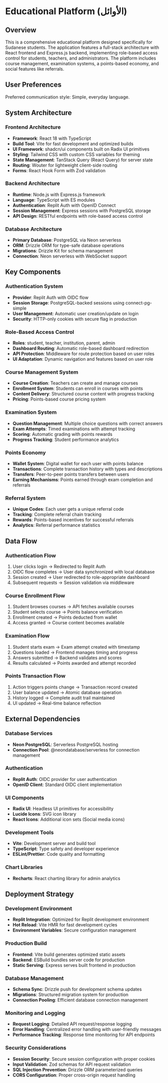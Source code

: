 # Educational Platform (الأوائل)

## Overview

This is a comprehensive educational platform designed specifically for Sudanese students. The application features a full-stack architecture with React frontend and Express.js backend, implementing role-based access control for students, teachers, and administrators. The platform includes course management, examination systems, a points-based economy, and social features like referrals.

## User Preferences

Preferred communication style: Simple, everyday language.

## System Architecture

### Frontend Architecture
- **Framework**: React 18 with TypeScript
- **Build Tool**: Vite for fast development and optimized builds
- **UI Framework**: shadcn/ui components built on Radix UI primitives
- **Styling**: Tailwind CSS with custom CSS variables for theming
- **State Management**: TanStack Query (React Query) for server state
- **Routing**: Wouter for lightweight client-side routing
- **Forms**: React Hook Form with Zod validation

### Backend Architecture
- **Runtime**: Node.js with Express.js framework
- **Language**: TypeScript with ES modules
- **Authentication**: Replit Auth with OpenID Connect
- **Session Management**: Express sessions with PostgreSQL storage
- **API Design**: RESTful endpoints with role-based access control

### Database Architecture
- **Primary Database**: PostgreSQL via Neon serverless
- **ORM**: Drizzle ORM for type-safe database operations
- **Migrations**: Drizzle Kit for schema management
- **Connection**: Neon serverless with WebSocket support

## Key Components

### Authentication System
- **Provider**: Replit Auth with OIDC flow
- **Session Storage**: PostgreSQL-backed sessions using connect-pg-simple
- **User Management**: Automatic user creation/update on login
- **Security**: HTTP-only cookies with secure flag in production

### Role-Based Access Control
- **Roles**: student, teacher, institution, parent, admin
- **Dashboard Routing**: Automatic role-based dashboard redirection
- **API Protection**: Middleware for route protection based on user roles
- **UI Adaptation**: Dynamic navigation and features based on user role

### Course Management System
- **Course Creation**: Teachers can create and manage courses
- **Enrollment System**: Students can enroll in courses with points
- **Content Delivery**: Structured course content with progress tracking
- **Pricing**: Points-based course pricing system

### Examination System
- **Question Management**: Multiple choice questions with correct answers
- **Exam Attempts**: Timed examinations with attempt tracking
- **Scoring**: Automatic grading with points rewards
- **Progress Tracking**: Student performance analytics

### Points Economy
- **Wallet System**: Digital wallet for each user with points balance
- **Transactions**: Complete transaction history with types and descriptions
- **Transfers**: Peer-to-peer points transfers between users
- **Earning Mechanisms**: Points earned through exam completion and referrals

### Referral System
- **Unique Codes**: Each user gets a unique referral code
- **Tracking**: Complete referral chain tracking
- **Rewards**: Points-based incentives for successful referrals
- **Analytics**: Referral performance statistics

## Data Flow

### Authentication Flow
1. User clicks login → Redirected to Replit Auth
2. OIDC flow completes → User data synchronized with local database
3. Session created → User redirected to role-appropriate dashboard
4. Subsequent requests → Session validation via middleware

### Course Enrollment Flow
1. Student browses courses → API fetches available courses
2. Student selects course → Points balance verification
3. Enrollment created → Points deducted from wallet
4. Access granted → Course content becomes available

### Examination Flow
1. Student starts exam → Exam attempt created with timestamp
2. Questions loaded → Frontend manages timing and progress
3. Answers submitted → Backend validates and scores
4. Results calculated → Points awarded and attempt recorded

### Points Transaction Flow
1. Action triggers points change → Transaction record created
2. User balance updated → Atomic database operation
3. History logged → Complete audit trail maintained
4. UI updated → Real-time balance reflection

## External Dependencies

### Database Services
- **Neon PostgreSQL**: Serverless PostgreSQL hosting
- **Connection Pool**: @neondatabase/serverless for connection management

### Authentication
- **Replit Auth**: OIDC provider for user authentication
- **OpenID Client**: Standard OIDC client implementation

### UI Components
- **Radix UI**: Headless UI primitives for accessibility
- **Lucide Icons**: SVG icon library
- **React Icons**: Additional icon sets (Social media icons)

### Development Tools
- **Vite**: Development server and build tool
- **TypeScript**: Type safety and developer experience
- **ESLint/Prettier**: Code quality and formatting

### Chart Libraries
- **Recharts**: React charting library for admin analytics

## Deployment Strategy

### Development Environment
- **Replit Integration**: Optimized for Replit development environment
- **Hot Reload**: Vite HMR for fast development cycles
- **Environment Variables**: Secure configuration management

### Production Build
- **Frontend**: Vite build generates optimized static assets
- **Backend**: ESBuild bundles server code for production
- **Static Serving**: Express serves built frontend in production

### Database Management
- **Schema Sync**: Drizzle push for development schema updates
- **Migrations**: Structured migration system for production
- **Connection Pooling**: Efficient database connection management

### Monitoring and Logging
- **Request Logging**: Detailed API request/response logging
- **Error Handling**: Centralized error handling with user-friendly messages
- **Performance Tracking**: Response time monitoring for API endpoints

### Security Considerations
- **Session Security**: Secure session configuration with proper cookies
- **Input Validation**: Zod schemas for API request validation
- **SQL Injection Prevention**: Drizzle ORM parameterized queries
- **CORS Configuration**: Proper cross-origin request handling
